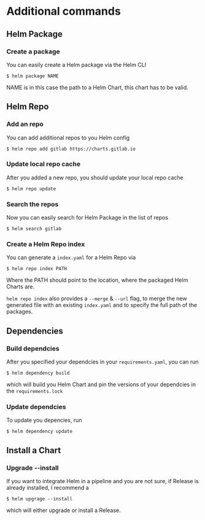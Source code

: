 # Additional commands

## Helm Package

### Create a package

You can easily create a Helm package via the Helm CLI

`$ helm package NAME`

NAME is in this case the path to a Helm Chart, this chart has to be valid.

## Helm Repo 

### Add an repo

You can add additional repos to you Helm config

`$ helm repo add gitlab https://charts.gitlab.io`

### Update local repo cache

After you added a new repo, you should update your local repo cache

`$ helm repo update`

### Search the repos

Now you can easily search for Helm Package in the list of repos

`$ helm search gitlab`

### Create a Helm Repo index

You can generate a `index.yaml` for a Helm Repo via 

`$ helm repo index PATH`

Where the PATH should point to the location, where the packaged Helm Charts are.

`helm repo index` also provides a `--merge` & `--url` flag, to merge the new generated file with an existing `index.yaml` and to specify the full path of the packages.

## Dependencies

### Build dependcies

After you specified your dependcies in your `requirements.yaml`, you can run 

`$ helm dependency build`

which will build you Helm Chart and pin the versions of your dependcies in the `requirements.lock`

### Update dependcies

To update you depencies, run 

`$ helm dependency update`

## Install a Chart

### Upgrade --install

If you want to integrate Helm in a pipeline and you are not sure, if Release is already installed, I recommend a 

`$ helm upgrage --install`

which will either upgrade or install a Release.
